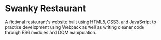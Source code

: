 # Swanky Restaurant

A fictional restaurant's website built using HTML5, CSS3, and JavaScript to practice development using Webpack as well as writing cleaner code through ES6 modules and DOM manipulation.